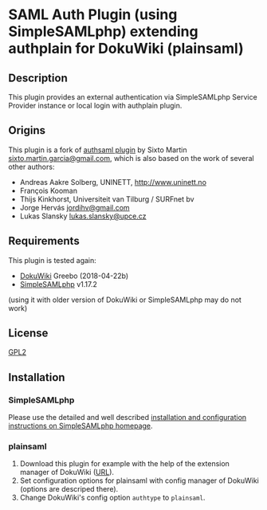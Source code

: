 # SAML Auth Plugin (using SimpleSAMLphp) extending authplain for DokuWiki (plainsaml) #

## Description ##

This plugin provides an external authentication via SimpleSAMLphp Service Provider instance or local login with authplain plugin.


## Origins ##

This plugin is a fork of [authsaml plugin](https://www.dokuwiki.org/plugin:authsaml) by Sixto Martin <sixto.martin.garcia@gmail.com>, which is also based on the work of several other authors:

- Andreas Aakre Solberg, UNINETT, http://www.uninett.no
- François Kooman
- Thijs Kinkhorst, Universiteit van Tilburg / SURFnet bv
- Jorge Hervás <jordihv@gmail.com>
- Lukas Slansky <lukas.slansky@upce.cz>


## Requirements ##

This plugin is tested again:

- [DokuWiki](https://www.dokuwiki.org) Greebo (2018-04-22b)
- [SimpleSAMLphp](https://simplesamlphp.org) v1.17.2

(using it with older version of DokuWiki or SimpleSAMLphp may do not work)


## License ##

[GPL2](http://www.gnu.org/licenses/gpl.html)


## Installation ##

### SimpleSAMLphp ###

Please use the detailed and well described [installation and configuration instructions on SimpleSAMLphp homepage](https://simplesamlphp.org/docs/stable/simplesamlphp-install).


### plainsaml ###

1. Download this plugin for example with the help of the extension manager of DokuWiki ([URL](https://github.com/dreieinhalb/dokuwiki-plugin-plainsaml/zipball/master)).
2. Set configuration options for plainsaml with config manager of DokuWiki (options are descriped there).
3. Change DokuWiki's config option `authtype` to `plainsaml`.
